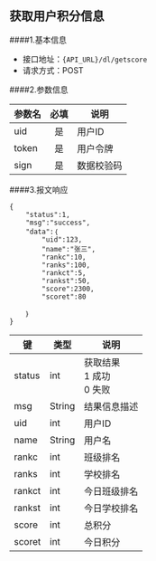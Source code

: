 ## 获取用户积分信息

####1.基本信息
- 接口地址：`{API_URL}/dl/getscore`  
- 请求方式：POST


####2.参数信息  

| 参数名    | 必填      | 说明      |
| -------   |:-------:  |--------   |
| uid       | 是        | 用户ID    |
| token     | 是        | 用户令牌  |
| sign      | 是        | 数据校验码|


####3.报文响应

```
{
	"status":1,
	"msg":"success",
	"data":｛
		"uid":123,
		"name":"张三",
		"rankc":10,
		"ranks":100,
		"rankct":5,
		"rankst":50,
		"score":2300,
		"scoret":80

	｝
}
```

|键    |类型  |说明  |
|------|------|------|
|status|int   |获取结果<br>1 成功<br>0 失败|
|msg   |String|结果信息描述|
|uid   |int   |用户ID|
|name  |String|用户名|
|rankc |int|班级排名|
|ranks |int|学校排名|
|rankct|int|今日班级排名|
|rankst|int|今日学校排名|
|score |int|总积分|
|scoret|int|今日积分|



